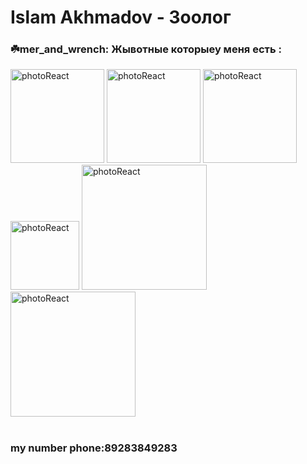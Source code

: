 # Islam Akhmadov - Зоолог


### ☘️mer_and_wrench: Жывотные которыеу меня есть :

<div>
  <img  width=150px src="https://stan.kz/download/uploads/news_full160646059993132c396965fac1c2f03f5f6ccbeb5e.jpg" alt="photoReact" />
  <img  width=150px src="https://i.pinimg.com/originals/f1/36/75/f1367501b90e445ec59be0238f6a1e55.jpg" alt="photoReact" />
  <img  width=150px src="https://avatars.mds.yandex.net/i?id=7f5f3de4ce4fc63f3b25e8eaf6226bb7_l-10931100-images-thumbs&n=13" alt="photoReact" />
  <img  width=110px src="https://avatars.mds.yandex.net/i?id=6c8901b2e40b967df7446201f529d316_l-5242614-images-thumbs&n=13" alt="photoReact" />
  <img width=200px src="https://avatars.mds.yandex.net/i?id=ba3a9d4c0e38c24340d13f411d30915e_l-5451642-images-thumbs&n=13" alt="photoReact" />
  <img width=200px src="https://avatars.dzeninfra.ru/get-zen_doc/3489860/pub_5ed39cc316c0857731d405dd_5efa4d8c5bda2e255ff772bd/scale_1200" alt="photoReact" />
</div>
<br/>

### my number phone:89283849283
